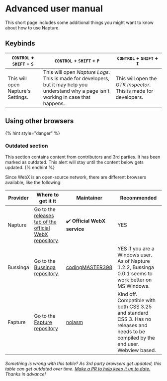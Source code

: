 # Advanced user manual

This short page includes some additional things you might want to know about how to use Napture.

## Keybinds

| `CONTROL` + `SHIFT` + `S` | `CONTROL` + `SHIFT` + `P` | `CONTROL` + `SHIFT` + `I` |
| ------------------------- | ------------------------- | ------------------------- |
| This will open Napture's Settings. | This will open *Napture Logs*. This is made for developers, but it may help you understand why a page isn't working in case that happens. | This will open the *GTK Inspector*. This is made for developers. |

## Using other browsers

{% hint style="danger" %}
### Outdated section
This section contains content from contributors and 3rd parties. It has been marked as outdated. This alert will stay until the content below gets updated.
{% endhint %}

Since WebX is an open-source network, there are different browsers available, like the following:

| Provider | Where to get it it | Maintainer | Recommended |
| -------- | ------------------ | ---------- | ----------- |
| Napture | Go to the [releases tab of the official WebX repository](https://github.com/face-hh/webx/releases/latest). | :heavy_check_mark: **Official WebX service** | YES |
| Bussinga | Go to the [Bussinga repository](https://github.com/codingMASTER398/bussinga/releases/latest). | [codingMASTER398](https://github.com/codingMASTER398) | YES if you are a Windows user. As of Napture 1.2.2, Bussinga 0.0.1 seems to work better on MS Windows. |
| Fapture | Go to the [Fapture repository](https://github.com/nojasm/fapture/) | [nojasm](https://github.com/nojasm/) | Kind off. Compatible with both CSS 3.25 and standard CSS 3. Has no releases and needs to be compiled by the end user. Webview based. |

###### Something is wrong with this table? As 3rd party browsers get updated, this table can get outdated over time. [Make a PR to help keep it up to date.](https://github.com/face-hh/webx/tree/master/docs) Thanks in advance!